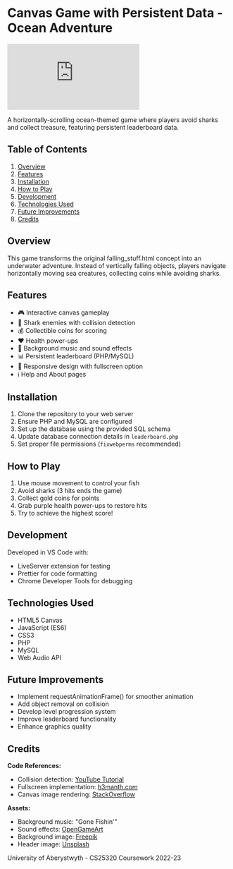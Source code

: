 # Canvas Game with Persistent Data - Ocean Adventure

![Game Screenshot](https://users.aber.ac.uk/eds/CS25320_teaching_materials/2022/falling_stuff.html)

A horizontally-scrolling ocean-themed game where players avoid sharks and collect treasure, featuring persistent leaderboard data.

## Table of Contents
1. [Overview](#overview)
2. [Features](#features)
3. [Installation](#installation)
4. [How to Play](#how-to-play)
5. [Development](#development)
6. [Technologies Used](#technologies-used)
7. [Future Improvements](#future-improvements)
8. [Credits](#credits)

## Overview
This game transforms the original falling_stuff.html concept into an underwater adventure. Instead of vertically falling objects, players navigate horizontally moving sea creatures, collecting coins while avoiding sharks.

## Features
- 🎮 Interactive canvas gameplay
- 🦈 Shark enemies with collision detection
- 💰 Collectible coins for scoring
- ❤️ Health power-ups
- 🎵 Background music and sound effects
- 📊 Persistent leaderboard (PHP/MySQL)
- 📱 Responsive design with fullscreen option
- ℹ️ Help and About pages

## Installation
1. Clone the repository to your web server
2. Ensure PHP and MySQL are configured
3. Set up the database using the provided SQL schema
4. Update database connection details in `leaderboard.php`
5. Set proper file permissions (`fixwebperms` recommended)

## How to Play
1. Use mouse movement to control your fish
2. Avoid sharks (3 hits ends the game)
3. Collect gold coins for points
4. Grab purple health power-ups to restore hits
5. Try to achieve the highest score!

## Development
Developed in VS Code with:
- LiveServer extension for testing
- Prettier for code formatting
- Chrome Developer Tools for debugging

## Technologies Used
- HTML5 Canvas
- JavaScript (ES6)
- CSS3
- PHP
- MySQL
- Web Audio API

## Future Improvements
- Implement requestAnimationFrame() for smoother animation
- Add object removal on collision
- Develop level progression system
- Improve leaderboard functionality
- Enhance graphics quality

## Credits
**Code References:**
- Collision detection: [YouTube Tutorial](https://www.youtube.com/watch?v=rtBCVe3j_24)
- Fullscreen implementation: [h3manth.com](https://h3manth.com/content/html5-canvas-full-screen-and-full-page)
- Canvas image rendering: [StackOverflow](https://stackoverflow.com/questions/62616484/im-trying-to-put-an-image-for-a-player-on-an-html5-canvas-in-a-io-game)

**Assets:**
- Background music: "Gone Fishin'"
- Sound effects: [OpenGameArt](https://opengameart.org/content/hit-sound-effects)
- Background image: [Freepik](https://www.freepik.com/free-vector/coral-reef-ocean-sea-underwater-background_22753076.htm)
- Header image: [Unsplash](https://unsplash.com/photos/9kSZdpIf_Fo)

University of Aberystwyth - CS25320 Coursework 2022-23
